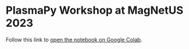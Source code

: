 # PlasmaPy Workshop at MagNetUS 2023

Follow this link to [open the notebook on Google Colab](https://colab.research.google.com/github/PlasmaPy/PlasmaPy-Demos/blob/main/2023-MagNetUS/plasmapy-tutorial.ipynb).
